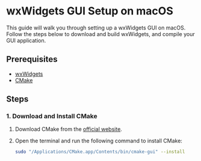 # wxWidgets GUI Setup on macOS

This guide will walk you through setting up a wxWidgets GUI on macOS. Follow the steps below to download and build wxWidgets, and compile your GUI application.

## Prerequisites

- [wxWidgets](https://www.wxwidgets.org/downloads/)
- [CMake](https://cmake.org/download/)

## Steps

### 1. Download and Install CMake

1. Download CMake from the [official website](https://cmake.org/download/).

2. Open the terminal and run the following command to install CMake:

   ```bash
   sudo "/Applications/CMake.app/Contents/bin/cmake-gui" --install
